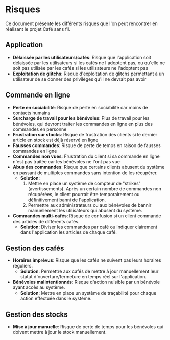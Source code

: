 # Risques

Ce document présente les différents risques que l'on peut rencontrer en réalisant le projet Café sans fil.

## Application

- **Délaissée par les utilisateurs/cafés**: Risque que l'application soit délaissée par les utilisateurs si les cafés ne l'adoptent pas, ou qu'elle ne soit pas utilisée par les cafés si les utilisateurs ne l'adoptent pas
- **Exploitation de glitchs**: Risque d'exploitation de glitchs permettant à un utilisateur de se donner des privilèges qu'il ne devrait pas avoir

## Commande en ligne

- **Perte en sociabilité**: Risque de perte en sociabilité car moins de contacts humains
- **Surcharge de travail pour les bénévoles**: Plus de travail pour les bénévoles, qui devront traiter les commandes en ligne en plus des commandes en personne
- **Frustration sur stocks**: Risque de frustration des clients si le dernier article en stock est déjà réservé en ligne
- **Fausses commandes**: Risque de perte de temps en raison de fausses commandes en ligne
- **Commandes non vues**: Frustration du client si sa commande en ligne n'est pas traitée car les bénévoles ne l'ont pas vue
- **Abus des commandes**: Risque que certains clients abusent du système en passant de multiples commandes sans intention de les récupérer.
  - **Solution**: 
    1. Mettre en place un système de compteur de "strikes" (avertissements). Après un certain nombre de commandes non récupérées, le client pourrait être temporairement ou définitivement banni de l'application.
    2. Permettre aux administrateurs ou aux bénévoles de bannir manuellement les utilisateurs qui abusent du système.
- **Commandes multi-cafés**: Risque de confusion si un client commande des articles de différents cafés.
  - **Solution**: Diviser les commandes par café ou indiquer clairement dans l'application les articles de chaque café.

## Gestion des cafés

- **Horaires imprévus**: Risque que les cafés ne suivent pas leurs horaires réguliers.
  - **Solution**: Permettre aux cafés de mettre à jour manuellement leur statut d'ouverture/fermeture en temps réel sur l'application.
- **Bénévoles malintentionnés**: Risque d'action nuisible par un bénévole ayant accès au système.
  - **Solution**: Mettre en place un système de traçabilité pour chaque action effectuée dans le système.

## Gestion des stocks

- **Mise à jour manuelle**: Risque de perte de temps pour les bénévoles qui doivent mettre à jour le stock manuellement.
